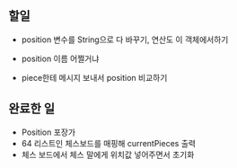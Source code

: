 ## 할일
* position 변수를 String으로 다 바꾸기, 연산도 이 객체에서하기

* position 이름 어쩔거냐

* piece한테 메시지 보내서 position 비교하기
## 완료한 일
* Position 포장가
* 64 리스트인 체스보드를 매핑해 currentPieces 출력
* 체스 보드에서 체스 말에게 위치값 넣어주면서 초기화